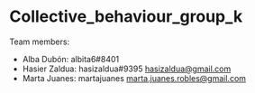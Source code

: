 # Collective_behaviour_group_k

Team members: 
  - Alba Dubón: albita6#8401
  - Hasier Zaldua: hasizaldua#9395 hasizaldua@gmail.com
  - Marta Juanes: martajuanes marta.juanes.robles@gmail.com
